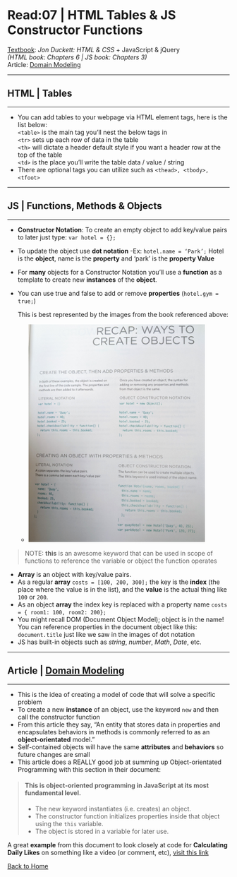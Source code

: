 # Read:07 \| HTML Tables & JS Constructor Functions
[Textbook](https://www.amazon.com/dp/1118907442/ref=cm_sw_em_r_mt_dp_U_X77.EbAN2ACE2): _Jon Duckett: HTML & CSS_ + JavaScript & jQuery  
*(HTML book: Chapters 6 \| JS book: Chapters 3)*  
Article: [Domain Modeling](https://github.com/codefellows/domain_modeling#domain-modeling)

---
## HTML | Tables
---
- You can add tables to your webpage via HTML element tags, here is the list below:   
`<table>` is the main tag you’ll nest the below tags in  
`<tr>` sets up each row of data in the table  
`<th>` will dictate a header default style if you want a header row at the top of the table  
`<td>` is the place you’ll write the table data / value / string  
- There are optional tags you can utilize such as `<thead>, <tbody>, <tfoot>` 


---
## JS | Functions, Methods & Objects
---
- **Constructor Notation**: To create an empty object to add key/value pairs to later just type: `var hotel = {};`
- To update the object use **dot notation**
	-Ex: `hotel.name = ‘Park’;` Hotel is the **object**, name is the **property** and ‘park’ is the **property Value**
- For **many** objects for a Constructor Notation you’ll use a **function** as a template to create new **instances** of the **object**. 
- You can use true and false to add or remove **properties** (`hotel.gym = true;`)  

	This is best represented by the images from the book referenced above: 
	- <img src='images/constructorStuff.jpg' width='400px'>

> NOTE: **this** is an awesome keyword that can be used in scope of functions to reference the variable or object the function operates

- **Array** is an object with key/value pairs. 
- As a regular **array** `costs = [100, 200, 300];` the key is the **index** (the place where the value is in the list), and the **value** is the actual thing like `100` or `200`. 
- As an object **array** the index key is replaced with a property name `costs = { room1: 100, room2: 200};`
- You might recall DOM (Document Object Model); object is in the name! You can reference properties in the document object like this: `document.title` just like we saw in the images of dot notation
- JS has built-in objects such as *string*, *number*, *Math*, *Date*, etc. 


---
## Article | [Domain Modeling](https://github.com/codefellows/domain_modeling#domain-modeling)  
---
- This is the idea of creating a model of code that will solve a specific problem
- To create a new **instance** of an object, use the keyword `new` and then call the constructor function
- From this article they say, “An entity that stores data in properties and encapsulates behaviors in methods is commonly referred to as an **object-orientated** model.”
- Self-contained objects will have the same **attributes** and **behaviors** so future changes are small
- This article does a REALLY good job at summing up Object-orientated Programming with this section in their document: 

> #### This is object-oriented programming in JavaScript at its most fundamental level.
> - The new keyword instantiates (i.e. creates) an object.
> - The constructor function initializes properties inside that object using the `this` variable.
> - The object is stored in a variable for later use.

A great **example** from this document to look closely at code for **Calculating Daily Likes** on something like a video (or comment, etc), [visit this link](https://github.com/codefellows/domain_modeling#calculate-daily-likes)


[Back to Home](README.md)